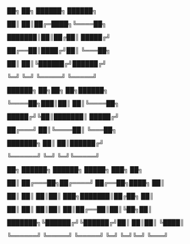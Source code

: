 ██╗  ██╗ ██████╗ ██████╗                    

██║  ██║██╔═████╗╚════██╗                   

███████║██║██╔██║ █████╔╝                   

██╔══██║████╔╝██║ ╚═══██╗                   

██║  ██║╚██████╔╝██████╔╝                   

╚═╝  ╚═╝ ╚═════╝ ╚═════╝                    
                                            
██████╗  ██╗██╗  ██╗██████╗                 

╚════██╗███║██║  ██║╚════██╗                

█████╔╝╚██║███████║ █████╔╝                

██╔═══╝  ██║╚════██║ ╚═══██╗                

███████╗ ██║     ██║██████╔╝                

╚══════╝ ╚═╝     ╚═╝╚═════╝                 
                                            
██╗      ██████╗  ██████╗  █████╗ ███╗   ██╗

██║     ██╔═══██╗██╔════╝ ██╔══██╗████╗  ██║

██║     ██║   ██║██║  ███╗███████║██╔██╗ ██║

██║     ██║   ██║██║   ██║██╔══██║██║╚██╗██║

███████╗╚██████╔╝╚██████╔╝██║  ██║██║ ╚████║

╚══════╝ ╚═════╝  ╚═════╝ ╚═╝  ╚═╝╚═╝  ╚═══╝
                                            
